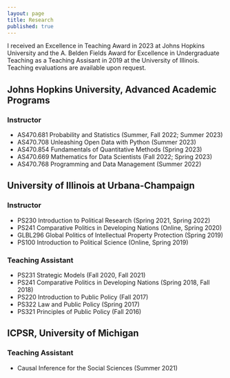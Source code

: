 ```yaml
---
layout: page
title: Research
published: true
---
```


I received an Excellence in Teaching Award in 2023 at Johns Hopkins University and the A. Belden Fields Award for Excellence in Undergraduate Teaching as a Teaching Assisant in 2019 at the University of Illinois. Teaching evaluations are available upon request.

## Johns Hopkins University, Advanced Academic Programs
### Instructor
- AS470.681 Probability and Statistics (Summer, Fall 2022; Summer 2023)
- AS470.708 Unleashing Open Data with Python (Summer 2023)
- AS470.854 Fundamentals of Quantitative Methods (Spring 2023)
- AS470.669 Mathematics for Data Scientists (Fall 2022; Spring 2023)
- AS470.768 Programming and Data Management (Summer 2022)

## University of Illinois at Urbana-Champaign
### Instructor
- PS230 Introduction to Political Research (Spring 2021, Spring 2022)
- PS241 Comparative Politics in Developing Nations (Online, Spring 2020)
- GLBL296 Global Politics of Intellectual Property Protection (Spring 2019)
- PS100 Introduction to Political Science (Online, Spring 2019)

### Teaching Assistant
- PS231 Strategic Models (Fall 2020, Fall 2021) 
- PS241 Comparative Politics in Developing Nations (Spring 2018, Fall 2018)
- PS220 Introduction to Public Policy (Fall 2017)
- PS322 Law and Public Policy (Spring 2017)
- PS321 Principles of Public Policy (Fall 2016)

## ICPSR, University of Michigan
### Teaching Assistant
- Causal Inference for the Social Sciences (Summer 2021)
